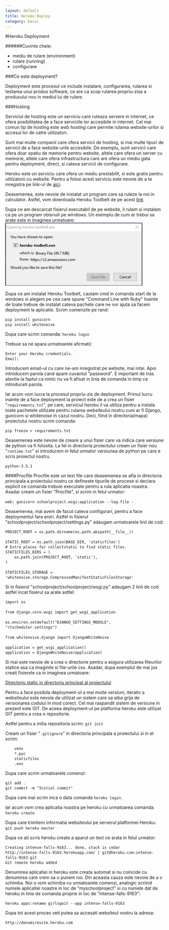 ```yaml
---
layout: default
title: Heroku Deploy
category: basic
---
```


#Heroku Deployment

######Cuvinte cheie:

* mediu de rulare (environment)
* rulare (running)
* configurare

###Ce este deployment?

Deployment este procesul ce include instalare, configurarea, rularea si testarea unui produs software, ce are ca scop rularea propriu-zisa a produsului nou in mediul lui de rulare.

###Hosting

Serviciul de hosting este un serviciu care ruleaza servere in internet, ce ofera posibilitatea de a face serviciile lor accesibile in internet. Cel mai comun tip de hosting este *web hosting* care permite rularea website-urilor si accesul lor de catre utilizatori.

Sunt mai multe companii care ofera servicii de hosting, si mai multe tipuri de servicii de a face website-urile accesibile. De exemplu, sunt servicii care ofera doar spatiu de memorie pentru website, altele care ofera un server cu memorie, altele care ofera infrastructura care are ofera un mediu gata pentru deployment, direct, si cateva servicii de configurare. 

Heroku este un serviciu care ofera un mediu prestabilit, si este gratis pentru utilizatorii cu website. Pentru a folosi acest serviciu este nevoie de a te inregistra pe link-ul de [aici](https://www.heroku.com/).

Deasemenea, este nevoie de instalat un program care sa ruleze la noi in calculator. Astfel, vom downloada Heroku Toolbelt de pe acest [link](https://toolbelt.heroku.com/windows)

Dupa ce am descarcat fisierul executabil de pe website, il rulam si instalam ca pe un program obisnuit pe windows. Un exemplu de cum ar trebui sa arate este in imaginea urmatoare:
![Install Heroku Toolbelt](/images/www/install_toolbelt_heroku.png)

Dupa ce am instalat Heroku Toolbelt, cautam cmd in comanda start de la windows si alegem pe cea care spune "Command Line with Ruby"
Inainte de toate trebuie de instalat cateva pachete care ne vor ajuta sa facem deployment la aplicatie. Scrim comenzile pe rand:
```
pip install gunicorn
pip install whitenoise
```

Dupa care scrim comanda:
```heroku login```

Trebuie sa ne apara urmatoarele afirmatii:
```
Enter your Heroku credentials.
Email:
```
Introducem email-ul cu care ne-am inregistrat pe website, mai intai. Apoi introducem parola cand apare cuvantul "password". E important de tras atentie la faptul ca nimic nu va fi afisat in linia de comanda in timp ce introduceti parola.

Iar acum vom lucra la procesul propriu-zis de deployment. Primul lucru inainte de a face deployment la proiect este de a crea un fisier "`requirements.txt`", pe care, serviciul heroku il va utiliza pentru a instala toate pachetele utilizate pentru rularea websiteului nostru cum ar fi Django, gunicorn si whitenoise in cazul nostru. Deci, fiind in directoria(mapa) proiectului nostru scrim comanda:

```
pip freeze > requirements.txt
```

Deasemenea este nevoie de creare a unui fisier care va indica care versiune de python va fi folosita. La fel in directoria proiectului cream un fisier nou "`runtime.txt`" si introducem in felul urmator versiunea de python pe care e scris proiectul nostru.

```
python-3.5.1
```

####Procfile
Procfile este un text file care deasemenea se afla in directoria principala a proiectului nostru ce defineste tipurile de procese si declara explicit ce comanda trebuie executate pentru a rula aplicatia noastra. Asadar cream un fisier "Procfile", si scrim in felul urmator:

```web: gunicorn schoolproject.wsgi:application --log-file -```


Deasemenea, mai avem de facut cateva configurari, pentru a face deploymentul fara erori. Astfel in fisierul "schoolproject/schoolproject/settings.py" adaugam urmatoarele linii de cod:
```
PROJECT_ROOT = os.path.dirname(os.path.abspath(__file__))

STATIC_ROOT = os.path.join(BASE_DIR, 'staticfiles')
# Extra places for collectstatic to find static files.
STATICFILES_DIRS = (
    os.path.join(PROJECT_ROOT, 'static'),
)

STATICFILES_STORAGE = 'whitenoise.storage.CompressedManifestStaticFilesStorage'
```

Si in fisierul "schoolproject/schoolproject/wsgi.py" adaugam 2 linii de cod astfel incat fisierul sa arate astfel:
```
import os

from django.core.wsgi import get_wsgi_application

os.environ.setdefault("DJANGO_SETTINGS_MODULE", "rtscheduler.settings")

from whitenoise.django import DjangoWhiteNoise

application = get_wsgi_application()
application = DjangoWhiteNoise(application)
```

Si mai este nevoie de a crea o directorie pentru a asigura utilizarea fileurilor statice asa ca imaginile si file-urile css.
Asadar, dupa exemplul de mai jos creati fisierele ca in imaginea urmatoare:

[Directoriu static in directoriu principal al proiectului](/images/www/static_creation_deploy.png)

Pentru a face posibila deployment-ul a mai multe versiuni, iterativ a websiteului este nevoie de utilizat un sistem care sa aiba grija de versionarea codului in mod corect. Cel mai raspandit sistem de versiune in prezent este GIT. De aceea deployment-ul pe platforma heroku este utilizat GIT pentru a crea o repositorie.

Astfel pentru a initia repositoria scrim:
```git init```

Cream un fisier "`.gitignore`" in directoria principala a proiectului si in el scrim:
```
	venv
	*.pyc
	staticfiles
	.env
```

Dupa care scrim urmatoarele comenzi:
```
git add .
git commit -m "Initial commit"
```

Dupa care mai scrim inca o data comanda ```heroku login```.

Iar acum vom crea aplicatia noastra pe heroku cu urmatoarea comanda:
```heroku create```

Dupa care trimitem informatia websiteului pe serverul platformei Heroku:
```git push heroku master```

Dupa ce ati scris heroku create a aparut un text ce arata in felul urmator:
```
Creating intense-falls-9163... done, stack is cedar
http://intense-falls-9163.herokuapp.com/ | git@heroku.com:intense-falls-9163.git
Git remote heroku added
```

Denumirea aplicatiei in heroku este creata automat si nu coincide cu denumirea care vrem sa o punem noi. Din aceasta cauza este nevoie de a o schimba. 
Noi o vom schimba cu urmatoarele comenzi, analogic scriind numele aplicatiei noastre in loc de "myschoolproject" si cu numele dat de heroku in linia de comanda proprie in loc de "intense-falls-9163":

```
heroku apps:rename girlsgoit --app intense-falls-9163
```

Dupa tot acest proces veti putea sa accesati websiteul vostru la adresa:
```
http://denumiresite.heroku.com
```
